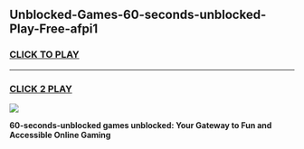 
## Unblocked-Games-60-seconds-unblocked-Play-Free-afpi1
<h3>
<a href="https://premium76.site?title=60-seconds-unblocked&ref=18A">CLICK TO PLAY</a></h3>
<hr>

<h3>
<a href="https://premium76.site?title=60-seconds-unblocked&ref=18A">CLICK 2 PLAY</a>
  
</h3>

<a href="https://premium76.site?title=60-seconds-unblocked&ref=18A"><img src="https://clearcache.store/games.png"></a>


**60-seconds-unblocked games unblocked: Your Gateway to Fun and Accessible Online Gaming**

